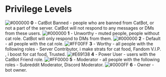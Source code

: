 # Privilege Levels

![#000000](https://via.placeholder.com/15/000000/000000?text=+) **0** - CatBot Banned - people who are banned from CatBot, or not a part of the server. CatBot will not respond to any messages or DMs from these users.
![#000000](https://via.placeholder.com/15/000000/000000?text=+) **1** - Unworthy - muted people, people without cat role. CatBot will only respond to DMs from them.
![#000000](https://via.placeholder.com/15/000000/000000?text=+) **2** - Default - all people with the cat role. 
![#FF00FF](https://via.placeholder.com/15/FF00FF/000000?text=+) **3** - Worthy - all people with the following roles - Server Contributor, i make strats for cat food, Fandom V.I.P. , i boost for cat food, Trusted.
![#E69138](https://via.placeholder.com/15/E69138/000000?text=+) **4** - Power User - users with the CatBot Friend role.
![#FF0000](https://via.placeholder.com/15/FF0000/000000?text=+) **5** - Moderator - all people with the following roles - Subreddit Moderator, Discord Moderator.
![#0000FF](https://via.placeholder.com/15/0000FF/000000?text=+) **6** - Owner - bot owner.
